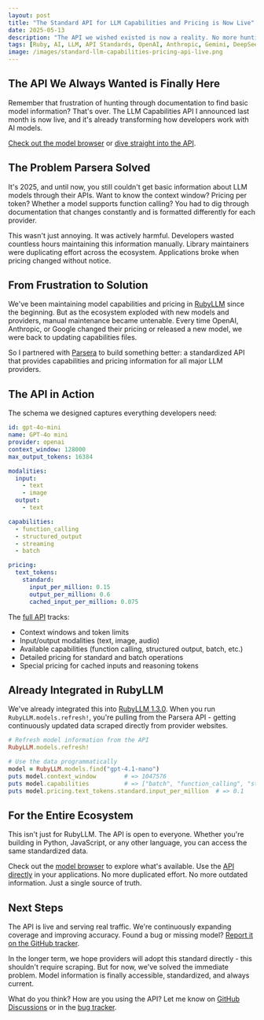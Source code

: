 ```yaml
---
layout: post
title: "The Standard API for LLM Capabilities and Pricing is Now Live"
date: 2025-05-13
description: "The API we wished existed is now a reality. No more hunting through docs for model information."
tags: [Ruby, AI, LLM, API Standards, OpenAI, Anthropic, Gemini, DeepSeek, Open Source, Parsera]
image: /images/standard-llm-capabilities-pricing-api-live.png
---
```


## The API We Always Wanted is Finally Here

Remember that frustration of hunting through documentation to find basic model information? That's over. The LLM Capabilities API I announced last month is now live, and it's already transforming how developers work with AI models.

[Check out the model browser](https://llmspecs.parsera.org/) or [dive straight into the API](http://api.parsera.org/v1/llm-specs).

## The Problem Parsera Solved

It's 2025, and until now, you still couldn't get basic information about LLM models through their APIs. Want to know the context window? Pricing per token? Whether a model supports function calling? You had to dig through documentation that changes constantly and is formatted differently for each provider.

This wasn't just annoying. It was actively harmful. Developers wasted countless hours maintaining this information manually. Library maintainers were duplicating effort across the ecosystem. Applications broke when pricing changed without notice.

## From Frustration to Solution

We've been maintaining model capabilities and pricing in [RubyLLM][rubyllm] since the beginning. But as the ecosystem exploded with new models and providers, manual maintenance became untenable. Every time OpenAI, Anthropic, or Google changed their pricing or released a new model, we were back to updating capabilities files.

So I partnered with [Parsera][parsera] to build something better: a standardized API that provides capabilities and pricing information for all major LLM providers.

## The API in Action

The schema we designed captures everything developers need:

```yaml
id: gpt-4o-mini
name: GPT-4o mini
provider: openai
context_window: 128000
max_output_tokens: 16384

modalities:
  input:
    - text
    - image
  output:
    - text

capabilities:
  - function_calling
  - structured_output
  - streaming
  - batch

pricing:
  text_tokens:
    standard:
      input_per_million: 0.15
      output_per_million: 0.6
      cached_input_per_million: 0.075
```

The [full API](http://api.parsera.org/v1/llm-specs) tracks:
- Context windows and token limits
- Input/output modalities (text, image, audio)
- Available capabilities (function calling, structured output, batch, etc.)
- Detailed pricing for standard and batch operations
- Special pricing for cached inputs and reasoning tokens

## Already Integrated in RubyLLM

We've already integrated this into [RubyLLM 1.3.0][rubyllm-release]. When you run `RubyLLM.models.refresh!`, you're pulling from the Parsera API - getting continuously updated data scraped directly from provider websites.

```ruby
# Refresh model information from the API
RubyLLM.models.refresh!

# Use the data programmatically
model = RubyLLM.models.find("gpt-4.1-nano")
puts model.context_window        # => 1047576
puts model.capabilities          # => ["batch", "function_calling", "structured_output"]
puts model.pricing.text_tokens.standard.input_per_million  # => 0.1
```

## For the Entire Ecosystem

This isn't just for RubyLLM. The API is open to everyone. Whether you're building in Python, JavaScript, or any other language, you can access the same standardized data.

Check out the [model browser](https://llmspecs.parsera.org/) to explore what's available. Use the [API directly](http://api.parsera.org/v1/llm-specs) in your applications. No more duplicated effort. No more outdated information. Just a single source of truth.

## Next Steps

The API is live and serving real traffic. We're continuously expanding coverage and improving accuracy. Found a bug or missing model? [Report it on the GitHub tracker](https://github.com/parsera-labs/api-llm-specs/issues).

In the longer term, we hope providers will adopt this standard directly - this shouldn't require scraping. But for now, we've solved the immediate problem. Model information is finally accessible, standardized, and always current.

What do you think? How are you using the API? Let me know on [GitHub Discussions](https://github.com/crmne/ruby_llm/discussions) or in the [bug tracker](https://github.com/parsera-labs/api-llm-specs/issues).

[rubyllm]: https://rubyllm.com
[rubyllm-release]: /rubyllm-1-3
[parsera]: https://parsera.org
